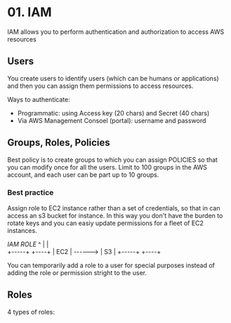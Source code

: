 # 01. IAM

IAM allows you to perform authentication and authorization to access AWS resources

## Users
You create users to identify users (which can be humans or applications) and then you can assign them permissions to access resources.

Ways to authenticate:
- Programmatic: using Access key (20 chars) and Secret (40 chars)
- Via AWS Management Consoel (portal): username and password

## Groups, Roles, Policies
Best policy is to create groups to which you can assign POLICIES so that you can modify once for all the users.
Limit to 100 groups in the AWS account, and each user can be part up to 10 groups.

### Best practice
Assign role to EC2 instance rather than a set of credentials, so that in can access an s3 bucket for instance.
In this way you don't have the burden to rotate keys and you can easiy update permissions for a fleet of EC2 instances.

  *IAM ROLE*
       ^
       |
       |     
    +-----+          +----+
    | EC2 |  ------> | S3 |
    +-----+          +----+


You can temporarily add a role to a user for special purposes instead of adding the role or permission stright to the user.

## Roles
4 types of roles:
